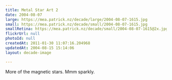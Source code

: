 ```yaml
---
title: Metal Star Art 2
date: 2004-08-07
large: https://mea.patrick.nz/decade/large/2004-08-07-1615.jpg
small: https://mea.patrick.nz/decade/small/2004-08-07-1615.jpg
smallRetina: https://mea.patrick.nz/decade/small/2004-08-07-1615@2x.jpg
flickrUrl: null
photoId: null
createdAt: 2011-01-30 11:07:16.204968
updatedAt: 2004-08-15 15:14:06
layout: decade-image

---
```

More of the magnetic stars. Mmm sparkly.
